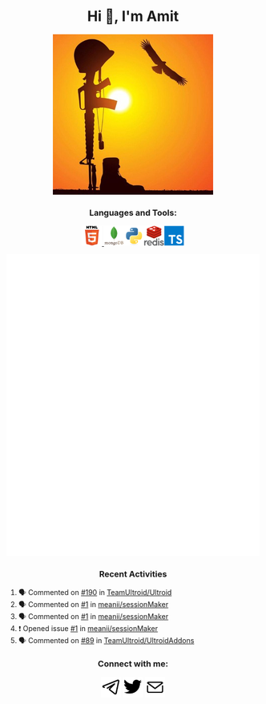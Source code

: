 <h1 align="center">Hi 👋, I'm Amit</h1>

<p align="center"><img src="assets/tg_dp.png" alt="buddhhu" /></p>

<h3 align="center">Languages and Tools:</h3>

<p align="center"><a href="https://www.w3.org/html/" target="_blank"><img src="https://raw.githubusercontent.com/devicons/devicon/master/icons/html5/html5-original-wordmark.svg" alt="html5" width="40" height="40"/></a><a href="https://www.mongodb.com/" target="_blank"> <img src="https://raw.githubusercontent.com/devicons/devicon/master/icons/mongodb/mongodb-original-wordmark.svg" alt="mongodb" width="40" height="40"/></a><a href="https://www.python.org" target="_blank"><img src="https://raw.githubusercontent.com/devicons/devicon/master/icons/python/python-original.svg" alt="python" width="40" height="40"/></a><a href="https://redis.io" target="_blank"><img src="https://raw.githubusercontent.com/devicons/devicon/master/icons/redis/redis-original-wordmark.svg" alt="redis" width="40" height="40"/></a><a href="https://www.typescriptlang.org/" target="_blank"><img src="https://raw.githubusercontent.com/devicons/devicon/master/icons/typescript/typescript-original.svg" alt="typescript" width="40" height="40"/></a></p>

<p align="center"><img src="assets/stats.svg" alt="buddhhu" /></p>

<h3 align="center">Recent Activities</h3>

<!--START_SECTION:activity-->
1. 🗣 Commented on [#190](https://github.com/TeamUltroid/Ultroid/issues/190) in [TeamUltroid/Ultroid](https://github.com/TeamUltroid/Ultroid)
2. 🗣 Commented on [#1](https://github.com/meanii/sessionMaker/issues/1) in [meanii/sessionMaker](https://github.com/meanii/sessionMaker)
3. 🗣 Commented on [#1](https://github.com/meanii/sessionMaker/issues/1) in [meanii/sessionMaker](https://github.com/meanii/sessionMaker)
4. ❗️ Opened issue [#1](https://github.com/meanii/sessionMaker/issues/1) in [meanii/sessionMaker](https://github.com/meanii/sessionMaker)
5. 🗣 Commented on [#89](https://github.com/TeamUltroid/UltroidAddons/issues/89) in [TeamUltroid/UltroidAddons](https://github.com/TeamUltroid/UltroidAddons)
<!--END_SECTION:activity-->

<h3 align="center">Connect with me:</h3>

<p align="center">
<a href="https://t.me/buddhhu"><img src="assets/tg.png" height=40px width=40px alt="buddhhu" /></a>
<a href="https://twitter.com/kumar___amit"><img src="assets/twtt.png" height=40px width=40px alt="kumar___amit" /></a>
<a href="https://mail.google.com/mail/u/?authuser=amitsharma123234@gmail.com"><img src="assets/mail.png" height=40px width=40px alt="amitsharma123234@gmail.com" /></a>
</p>
